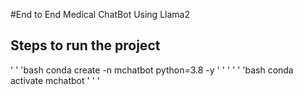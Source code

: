 #End to End Medical ChatBot Using Llama2
## Steps to run the project
' ' 'bash
conda create -n mchatbot python=3.8 -y
' ' '
' ' 'bash
conda activate mchatbot
' ' '
